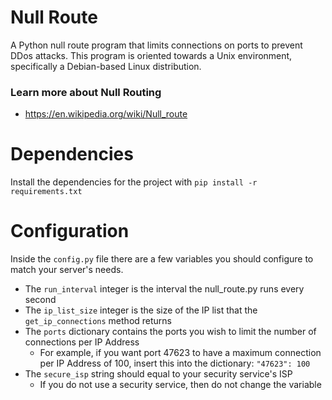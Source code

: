 # Null Route
A Python null route program that limits connections on ports to prevent DDos attacks. This program is oriented towards a Unix environment, specifically a Debian-based Linux distribution.

### Learn more about Null Routing
- https://en.wikipedia.org/wiki/Null_route

# Dependencies
Install the dependencies for the project with `pip install -r requirements.txt`

# Configuration
Inside the `config.py` file there are a few variables you should configure to match your server's needs.
- The `run_interval` integer is the interval the null_route.py runs every second
- The `ip_list_size` integer is the size of the IP list that the `get_ip_connections` method returns
- The `ports` dictionary contains the ports you wish to limit the number of connections per IP Address
  - For example, if you want port 47623 to have a maximum connection per IP Address of 100, insert this into the dictionary: `"47623": 100`
- The `secure_isp` string should equal to your security service's ISP
  - If you do not use a security service, then do not change the variable